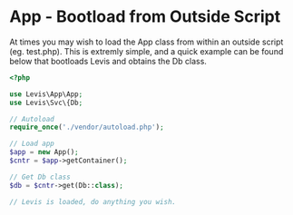 
# App - Bootload from Outside Script

At times you may wish to load the App class from within an outside script (eg. test.php).  This is extremly simple, and a quick example can be found below that bootloads Levis and obtains the Db class.

~~~php
<?php

use Levis\App\App;
use Levis\Svc\{Db;

// Autoload
require_once('./vendor/autoload.php');

// Load app
$app = new App();
$cntr = $app->getContainer();

// Get Db class
$db = $cntr->get(Db::class);

// Levis is loaded, do anything you wish.
~~~


